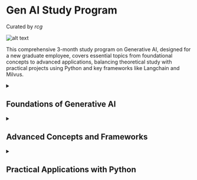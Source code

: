 # Gen AI Study Program 

Curated by *rcg*

![alt text](https://images.squarespace-cdn.com/content/v1/64398599b0c21f1705fb8fb3/1691770487593-EN5SG4LX9LAMEGAE5BR7/aiforeducation.io+%281%29.png?format=1000w)


This comprehensive 3-month study program on Generative AI, designed for a new graduate employee, covers essential topics from foundational concepts to advanced applications, balancing theoretical study with practical projects using Python and key frameworks like Langchain and Milvus.

<details>
  <summary><h2>Foundations of Generative AI</h2></summary>
  
  <p><a href="/uri"><img src="https://media.licdn.com/dms/image/v2/D5622AQFr-GIfWxOJUQ/feedshare-shrink_1280/B56ZPn0OTeH0Ao-/0/1734761047807?e=1738800000&v=beta&t=_0HXYe1ASU8IhAtJExsNLGf1T1sbHsMuBcMnF7p9In8" alt="RAG" /></a></p>
  
  <p>
    The first month of the program focuses on establishing a strong foundation in Generative AI concepts. Students begin by exploring the fundamental principles of machine learning and deep learning as they relate to generative models. This includes an in-depth study of neural network architectures, particularly Transformers and Sequence-to-Sequence Models (SLMs), which form the backbone of modern Large Language Models (LLMs). <a href="https://techcommunity.microsoft.com/blog/azure-ai-services-blog/the-ai-study-guide-azure%E2%80%99s-top-free-resources-for-learning-generative-ai-in-2024/4036890">The AI Study Guide: Azure’s top free resources for learning generative AI in 2024</a>
  </p>
  <p>
    The curriculum then delves into the specifics of training and fine-tuning generative models. Students learn about various training techniques, including supervised learning, unsupervised learning, and transfer learning, with a particular emphasis on the latter two as they are crucial for developing powerful generative models2. The course covers key concepts such as tokenization, attention mechanisms, and the importance of large-scale datasets in training LLMs. <a href="https://www.techtarget.com/searchenterpriseai/tip/Top-generative-AI-courses-and-training-resources">Top 10 generative AI courses and training resources</a>
  </p>
  <p>
    A significant portion of this foundational phase is dedicated to exploring major LLMs in the field. Students analyze the architectures and capabilities of models from leading AI companies, including OpenAI's GPT series, Google's BERT and LaMDA, Anthropic's Claude, Cohere's command models, and Meta's LLaMA3. The course also introduces open-source LLMs, discussing their advantages and limitations compared to proprietary models. <a href="https://leaddev.com/career-development/best-generative-ai-courses-2024">The Best Generative AI courses for 2024</a>
  </p>
  <p>
    Practical exercises during this phase include implementing basic text generation using pre-trained models and experimenting with fine-tuning small open-source LLMs on specific tasks using Python. These hands-on activities help solidify theoretical concepts and prepare students for more advanced applications in the later stages of the program. <a href="https://www.coursera.org/specializations/introduction-to-generative-ai">Introduction to Generative AI Learning</a>
  </p>
  <p>
    The foundational phase also introduces ethical considerations in AI development, emphasizing the importance of responsible AI practices from the outset. Students explore topics such as bias in training data, the potential societal impacts of generative AI, and the need for transparency and accountability in AI systems.
  </p>
  <p>
    By the end of the first month, students will have gained a comprehensive understanding of the core principles underlying Generative AI, setting the stage for more advanced topics and practical applications in the subsequent phases of the program.
  </p>

</details>

<details>
  <summary><h2>Advanced Concepts and Frameworks</h2></summary>
  
  <p><a href="/uri"><img src="https://cdn.analyticsvidhya.com/wp-content/uploads/2024/09/image-84.png" alt="frameworks" /></a></p>
  
  <p>
    Building upon the foundational knowledge, this phase of the program delves into advanced concepts and frameworks crucial for developing sophisticated Generative AI applications. A key focus is on Retrieval-Augmented Generation (RAG), a technique that enhances LLM outputs by incorporating relevant external information. Students learn to implement RAG systems, understanding how to effectively combine retrieval mechanisms with generative models to produce more accurate and contextually relevant responses. <a href="https://techcommunity.microsoft.com/blog/azure-ai-services-blog/the-ai-study-guide-azure%E2%80%99s-top-free-resources-for-learning-generative-ai-in-2024/4036890">The AI Study Guide: Azure’s top free resources for learning generative AI in 2024</a>
  </p>
  <p>
    The curriculum explores vector databases, with a particular emphasis on Milvus, as specified in the program requirements. Students gain hands-on experience in creating and querying vector databases, understanding their role in efficient similarity search and information retrieval for AI applications. This knowledge is essential for implementing scalable RAG systems and other advanced AI architectures. <a href="https://pwskills.com/blog/generative-ai-projects/">Top 27 Generative AI Projects Ideas with Source Codes</a>
  </p>
  <p>
    Advanced concepts such as embeddings, knowledge graphs, chunking, routing, and reranking are thoroughly covered. Students learn how embeddings can represent complex data in high-dimensional spaces, enabling sophisticated semantic search and analysis3. They explore the construction and utilization of knowledge graphs to enhance AI systems with structured information. Techniques like chunking for processing large documents, routing for directing queries to appropriate models or data sources, and reranking for improving search results are also examined in depth. <a href="https://cohere.com/llmu?_gl=1*zypv2f*_gcl_au*NzU1MTQ2MzQyLjE3MzIwMTI4MTU.*_ga*ODE2ODAyODI3LjE3MzIwMTE5MjI.*_ga_CRGS116RZS*MTczNjE2MzA0MS40MS4xLjE3MzYxNjMyNzEuNjAuMC4w">LLM University </a>
  </p>
  <p>
    The program introduces students to key frameworks in the Generative AI ecosystem. <a href="https://python.langchain.com/docs/introduction/">Langchain</a>, a popular framework for developing applications with LLMs, is studied in detail1. Students learn to leverage Langchain's components for tasks such as prompt management, memory handling, and agent creation. <a href="https://docs.llamaindex.ai/en/stable/">LLamaIndex</a> is explored as a powerful tool for data ingestion and querying, enabling students to build robust RAG systems. The program will look into new agentic frameworks such as <a href="https://docs.phidata.com/introduction">PhiData</a> and <a href="https://ai.pydantic.dev/">Pydantic AI</a>, that simplifies the building of gen ai apps.
  </p>
  <p>
    <a href="https://ai.pydantic.dev/">Pydantic AI</a> and <a href="https://docs.phidata.com/introduction">PhiData</a> are introduced as additional frameworks that enhance AI development workflows. Students learn how PydanticAI can be used for data validation and settings management in AI projects, while PhiData is explored for its capabilities in workflow automation and AI application deployment. <a href="https://milvus.io/bootcamp">Milvus Bootcamp</a>
  </p>
  <p>
    The curriculum also covers the comparison of agentic frameworks with chains and other methodologies for building Generative AI applications. Students analyze the strengths and weaknesses of different approaches, learning when to apply each methodology based on specific use cases and requirements. <a href="https://www.coursera.org/learn/generative-ai-prompt-engineering-for-everyone">Generative AI: Prompt Engineering Basics</a>
  </p>
  <p>
  Practical exercises in this phase include implementing a RAG system using Milvus and Langchain, creating a knowledge graph-enhanced chatbot, and developing a multi-agent system for complex task solving. These projects allow students to apply advanced concepts and frameworks in realistic scenarios, preparing them for the challenges of professional AI development. <a href="https://neo4j.com/generativeai/#resources">Neo4j for GenAI</a>

  </p>
  <p>
    By the end of this phase, students will have gained a comprehensive understanding of advanced Generative AI concepts and practical experience with key frameworks, positioning them to tackle complex AI projects and contribute effectively to the field.
  </p>
</details>

<details>
  <summary><h2>Practical Applications with Python</h2></summary>
  
  <p><a href="/uri"><img src="https://pplx-res.cloudinary.com/image/fetch/s--Wy-10vSt--/t_thumbnail/https://cdn.prod.website-files.com/651e8862627bb76b91f2a4e6/65e59fcb356c54c81e78ee16_Six%2520Key%2520Themes%2520Shaping%2520the%2520Future%2520of%2520Generative%2520AI%2520%2528GenAI%2529-03.jpg" alt="Python Gen AI applications" /></a></p>
  
  <p>
  The practical applications phase of the Generative AI study program focuses on hands-on implementation using Python, bridging the gap between theoretical knowledge and real-world application. This section emphasizes project-based learning, allowing students to apply their understanding of Generative AI concepts in concrete, industry-relevant scenarios. <a href="https://www.coursera.org/learn/generative-ai-with-llms">Generative AI with Large Language Models</a>
  </p>
  <p>
  Python serves as the primary programming language for all practical exercises, chosen for its versatility and extensive ecosystem of AI and machine learning libraries. Students begin by setting up their development environment, including installing necessary libraries such as TensorFlow, PyTorch, and the Hugging Face Transformers library. <a href="https://www.ilovephd.com/100-generative-ai-project-ideas/">150+ Innovative Generative AI Project Ideas: Transforming Industries and Advancing Technology</a>
  </p>
  <p>
  One of the first practical projects involves building a basic text generation model using recurrent neural networks (RNNs) or transformers. Students learn to preprocess text data, train the model, and generate coherent text passages. This exercise reinforces understanding of sequence modeling and introduces key concepts in natural language processing (NLP).
  </p>
  <p>
  As the program progresses, students tackle more complex projects. A significant exercise involves implementing a Retrieval-Augmented Generation (RAG) system using Python. This project combines the power of large language models with information retrieval techniques. Students use Milvus as the vector database for efficient similarity search, integrating it with a pre-trained language model to enhance response generation.
  </p>
  <p>
  Another practical application focuses on fine-tuning a pre-trained language model on a specific domain or task. Students work with models like BERT or GPT, using Python libraries to adapt these models to specialized use cases such as sentiment analysis or question-answering systems.
  </p>
  <p>
  The curriculum includes a project on building a generative AI-powered chatbot. Students use frameworks like Langchain to create an interactive conversational agent, implementing features such as context management and integration with external APIs.
  </p>
  <p>
  A creative project in the program involves developing a text-to-image generation system using models like DALL-E or Stable Diffusion. Students learn to use Python to interact with these models, process user prompts, and generate corresponding images.
  </p>
  <p>
  Throughout these projects, students gain practical experience with version control using Git, collaborative coding practices, and best practices for AI model deployment. They also learn to use Python for data preprocessing, model evaluation, and result visualization, essential skills for any AI practitioner.
  </p>
  <p>
  The program emphasizes the importance of ethical AI development in practical applications. Students implement techniques for bias detection and mitigation in their models, ensuring responsible AI practices are integrated into their projects.
  </p>
  <p>
  By the end of this phase, students will have a portfolio of Python-based Generative AI projects, demonstrating their ability to apply theoretical concepts to practical, real-world problems. This hands-on experience not only solidifies their understanding of Generative AI but also prepares them for the challenges they may face in professional AI development roles.
  </p>
</details>

